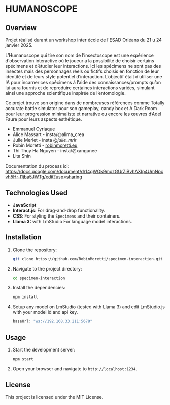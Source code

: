 # HUMANOSCOPE

## Overview
Projet réalisé durant un workshop inter école de l'ESAD Orléans du 21 u 24 janvier 2025. 

L’Humanoscope qui tire son nom de l’insectoscope est une expérience d'observation interactive où le joueur a la possibilité de choisir certains spécimens et d’étudier leur interactions. Ici les spécimens ne sont pas des insectes mais des personnages réels ou fictifs choisis en fonction de leur identité et de leurs style potentiel d’interaction. L’objectif était d’utiliser une IA pour incarner ces spécimens à l’aide des connaissances/prompts qu’on lui aura fournis et de reproduire certaines interactions variées, simulant ainsi une approche scientifique inspirée de l’entomologie.

Ce projet trouve son origine dans de nombreuses références comme Totally accurate battle simulator pour son gameplay, candy box et A Dark Room pour leur progression minimaliste et narrative ou encore les œuvres d’Adel Faure pour leurs aspects esthétique.

- Emmanuel Cyriaque
- Alice Massart - insta/@alima_crea
- Julie Merlet - insta @_julie_mrlt_
- Robin Moretti - [robinmoretti.eu](https://robinmoretti.eu)
- Thi Thuy Ha Nguyen - insta/@xangunee
- Lita Shin

Documentation du process ici: https://docs.google.com/document/d/14gWOk9mozGUrZiBvhAXIp4UmNpcvh5Hr-I1jba5JWTg/edit?usp=sharing

## Technologies Used

- **JavaScript**
- **Interact.js**: For drag-and-drop functionality.
- **CSS**: For styling the `Specimens` and their containers.
- **Llama 3:** with LmStudio For language model interactions.

## Installation

1. Clone the repository:
    ```sh
    git clone https://github.com/RobinMoretti/specimen-interaction.git
    ```
2. Navigate to the project directory:
    ```sh
    cd specimen-interaction
    ```
3. Install the dependencies:
    ```sh
    npm install
    ```
3. Setup any model on LmStudio (tested with Llama 3) and edit LmStudio.js with your model id and api key.
    ```js
    baseUrl: "ws://192.168.33.211:5678" 
    ```

## Usage

1. Start the development server:
    ```sh
    npm start
    ```
2. Open your browser and navigate to `http://localhost:1234`.

## License

This project is licensed under the MIT License.


